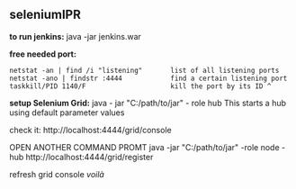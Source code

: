 ## seleniumIPR

**to run jenkins:**
java -jar jenkins.war 

**free needed port:**
```
netstat -an | find /i "listening"       list of all listening ports
netstat -ano | findstr :4444            find a certain listening port
taskkill/PID 1140/F                     kill the port by its ID ^
```


**setup Selenium Grid:**
java - jar "C:/path/to/jar" - role hub 
This starts a hub using default parameter values

check it: http://localhost:4444/grid/console

OPEN ANOTHER COMMAND PROMT
java -jar "C:/path/to/jar" -role node -hub http://localhost:4444/grid/register

refresh grid console
*voilà*

